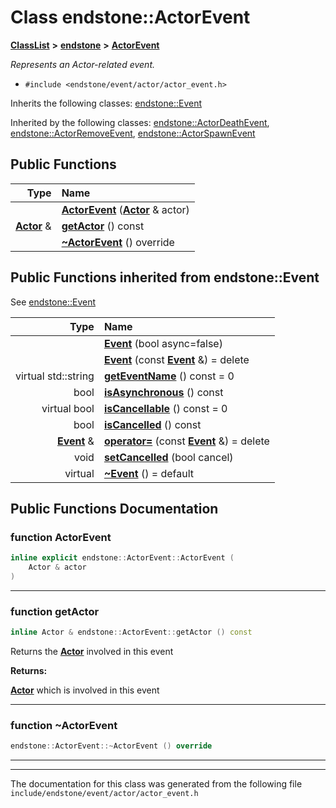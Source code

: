 

# Class endstone::ActorEvent



[**ClassList**](annotated.md) **>** [**endstone**](namespaceendstone.md) **>** [**ActorEvent**](classendstone_1_1ActorEvent.md)



_Represents an Actor-related event._ 

* `#include <endstone/event/actor/actor_event.h>`



Inherits the following classes: [endstone::Event](classendstone_1_1Event.md)


Inherited by the following classes: [endstone::ActorDeathEvent](classendstone_1_1ActorDeathEvent.md),  [endstone::ActorRemoveEvent](classendstone_1_1ActorRemoveEvent.md),  [endstone::ActorSpawnEvent](classendstone_1_1ActorSpawnEvent.md)




















































## Public Functions

| Type | Name |
| ---: | :--- |
|   | [**ActorEvent**](#function-actorevent) ([**Actor**](classendstone_1_1Actor.md) & actor) <br> |
|  [**Actor**](classendstone_1_1Actor.md) & | [**getActor**](#function-getactor) () const<br> |
|   | [**~ActorEvent**](#function-actorevent) () override<br> |


## Public Functions inherited from endstone::Event

See [endstone::Event](classendstone_1_1Event.md)

| Type | Name |
| ---: | :--- |
|   | [**Event**](classendstone_1_1Event.md#function-event-12) (bool async=false) <br> |
|   | [**Event**](classendstone_1_1Event.md#function-event-22) (const [**Event**](classendstone_1_1Event.md) &) = delete<br> |
| virtual std::string | [**getEventName**](classendstone_1_1Event.md#function-geteventname) () const = 0<br> |
|  bool | [**isAsynchronous**](classendstone_1_1Event.md#function-isasynchronous) () const<br> |
| virtual bool | [**isCancellable**](classendstone_1_1Event.md#function-iscancellable) () const = 0<br> |
|  bool | [**isCancelled**](classendstone_1_1Event.md#function-iscancelled) () const<br> |
|  [**Event**](classendstone_1_1Event.md) & | [**operator=**](classendstone_1_1Event.md#function-operator) (const [**Event**](classendstone_1_1Event.md) &) = delete<br> |
|  void | [**setCancelled**](classendstone_1_1Event.md#function-setcancelled) (bool cancel) <br> |
| virtual  | [**~Event**](classendstone_1_1Event.md#function-event) () = default<br> |






















































## Public Functions Documentation




### function ActorEvent 

```C++
inline explicit endstone::ActorEvent::ActorEvent (
    Actor & actor
) 
```




<hr>



### function getActor 


```C++
inline Actor & endstone::ActorEvent::getActor () const
```



Returns the [**Actor**](classendstone_1_1Actor.md) involved in this event




**Returns:**

[**Actor**](classendstone_1_1Actor.md) which is involved in this event 





        

<hr>



### function ~ActorEvent 

```C++
endstone::ActorEvent::~ActorEvent () override
```




<hr>

------------------------------
The documentation for this class was generated from the following file `include/endstone/event/actor/actor_event.h`

